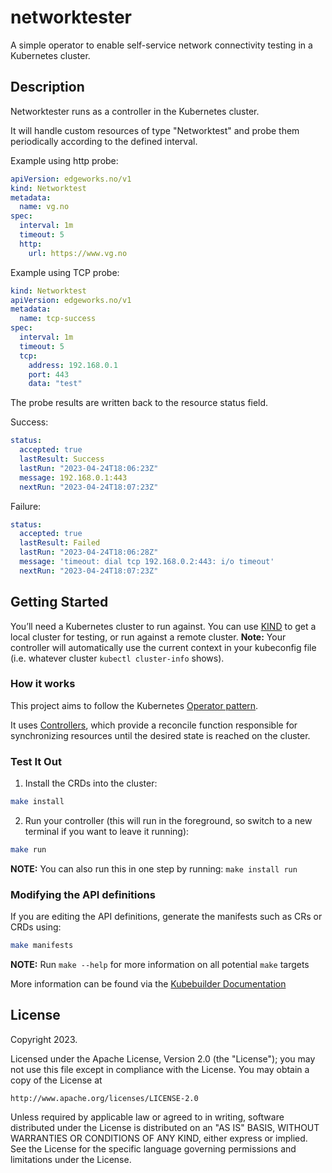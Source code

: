 # networktester

A simple operator to enable self-service network connectivity testing in a Kubernetes cluster.

## Description

Networktester runs as a controller in the Kubernetes cluster. 

It will handle custom resources of type "Networktest" and probe them periodically according to the defined interval.

Example using http probe:

```yaml
apiVersion: edgeworks.no/v1
kind: Networktest
metadata:
  name: vg.no
spec:
  interval: 1m
  timeout: 5
  http:
    url: https://www.vg.no
```

Example using TCP probe:
```yaml
kind: Networktest
apiVersion: edgeworks.no/v1
metadata:
  name: tcp-success
spec:
  interval: 1m
  timeout: 5
  tcp:
    address: 192.168.0.1
    port: 443
    data: "test"
```

The probe results are written back to the resource status field.

Success:

```yaml
status:
  accepted: true
  lastResult: Success
  lastRun: "2023-04-24T18:06:23Z"
  message: 192.168.0.1:443
  nextRun: "2023-04-24T18:07:23Z"
```

Failure:

```yaml
status:
  accepted: true
  lastResult: Failed
  lastRun: "2023-04-24T18:06:28Z"
  message: 'timeout: dial tcp 192.168.0.2:443: i/o timeout'
  nextRun: "2023-04-24T18:07:23Z"
```


## Getting Started
You’ll need a Kubernetes cluster to run against. You can use [KIND](https://sigs.k8s.io/kind) to get a local cluster for testing, or run against a remote cluster.
**Note:** Your controller will automatically use the current context in your kubeconfig file (i.e. whatever cluster `kubectl cluster-info` shows).

### How it works
This project aims to follow the Kubernetes [Operator pattern](https://kubernetes.io/docs/concepts/extend-kubernetes/operator/).

It uses [Controllers](https://kubernetes.io/docs/concepts/architecture/controller/),
which provide a reconcile function responsible for synchronizing resources until the desired state is reached on the cluster.

### Test It Out
1. Install the CRDs into the cluster:

```sh
make install
```

2. Run your controller (this will run in the foreground, so switch to a new terminal if you want to leave it running):

```sh
make run
```

**NOTE:** You can also run this in one step by running: `make install run`

### Modifying the API definitions
If you are editing the API definitions, generate the manifests such as CRs or CRDs using:

```sh
make manifests
```

**NOTE:** Run `make --help` for more information on all potential `make` targets

More information can be found via the [Kubebuilder Documentation](https://book.kubebuilder.io/introduction.html)

## License

Copyright 2023.

Licensed under the Apache License, Version 2.0 (the "License");
you may not use this file except in compliance with the License.
You may obtain a copy of the License at

    http://www.apache.org/licenses/LICENSE-2.0

Unless required by applicable law or agreed to in writing, software
distributed under the License is distributed on an "AS IS" BASIS,
WITHOUT WARRANTIES OR CONDITIONS OF ANY KIND, either express or implied.
See the License for the specific language governing permissions and
limitations under the License.
